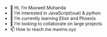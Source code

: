- 👋 Hi, I’m Maxwell Muhanda
- 👀 I’m interested in JavaScript(vue) & python
- 🌱 I’m currently learning Elixir and Phoenix
- 💞️ I’m looking to collaborate on large projects
- 📫 How to reach me maxino.xyz

<!---
Maxino22/Maxino22 is a ✨ special ✨ repository becausei store all projects that are my lifes work through my coding journey

--->
